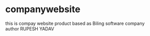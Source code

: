 # companywebsite 
this is compay website product based as Biling software company 
<br>
author RUPESH YADAV
